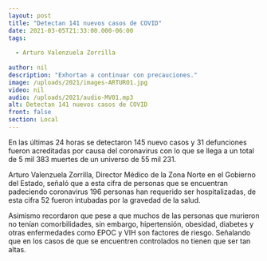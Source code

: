 ```yaml
---
layout: post
title: "Detectan 141 nuevos casos de COVID"
date: 2021-03-05T21:33:00.000-06:00
tags:
  
  - Arturo Valenzuela Zorrilla
  
author: nil
description: "Exhortan a continuar con precauciones."
image: /uploads/2021/images-ARTURO1.jpg
video: nil
audio: /uploads/2021/audio-MV01.mp3
alt: Detectan 141 nuevos casos de COVID
front: false
section: Local
---
```


En las últimas 24 horas se detectaron 145 nuevo casos y 31 defunciones fueron acreditadas por causa del coronavirus con lo que se llega a un total de 5 mil 383 muertes de un universo de 55 mil 231.

Arturo Valenzuela Zorrilla, Director Médico de la Zona Norte en el Gobierno del Estado, señaló que a esta cifra de personas que se encuentran padeciendo coronavirus 196 personas han requerido ser hospitalizadas, de esta cifra 52 fueron intubadas por la gravedad de la salud.

Asimismo recordaron que pese a que muchos de las personas que murieron no tenían comorbilidades, sin embargo, hipertensión, obesidad, diabetes y otras enfermedades como EPOC y VIH son factores de riesgo. Señalando que en los casos de que se encuentren controlados no tienen que ser tan altas.
